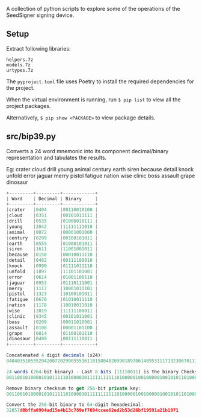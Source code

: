 A collection of python scripts to explore some of the operations of the SeedSigner signing device.

## Setup

Extract following libraries:
```
helpers.7z
models.7z
urtypes.7z
```

The `pyproject.toml` file uses Poetry to install the required dependencies for the project.

When the virtual environment is running, run `$ pip list` to view all the project packages.

Alternatively, `$ pip show <PACKAGE>` to view package details.

## src/bip39.py

Converts a 24 word mnemonic into its component decimal/binary representation and tabulates the results.

Eg: crater cloud drill young animal century earth siren because detail knock unfold error jaguar merry pistol fatigue nation wise clinic boss assault grape dinosaur

```javascript
+---------+---------+------------+
| Word    | Decimal | Binary     |
+---------+---------+------------+
|crater   |0404     |00110010100 |
|cloud    |0351     |00101011111 |
|drill    |0535     |01000010111 |
|young    |2042     |11111111010 |
|animal   |0072     |00001001000 |
|century  |0299     |00100101011 |
|earth    |0555     |01000101011 |
|siren    |1611     |11001001011 |
|because  |0158     |00010011110 |
|detail   |0482     |00111100010 |
|knock    |0990     |01111011110 |
|unfold   |1897     |11101101001 |
|error    |0614     |01001100110 |
|jaguar   |0953     |01110111001 |
|merry    |1117     |10001011101 |
|pistol   |1323     |10100101011 |
|fatigue  |0670     |01010011110 |
|nation   |1178     |10010011010 |
|wise     |2019     |11111100011 |
|clinic   |0345     |00101011001 |
|boss     |0209     |00011010001 |
|assault  |0108     |00001101100 |
|grape    |0814     |01100101110 |
|dinosaur |0499     |00111110011 |
+---------+---------+------------+

Concatenated 4 digit decimals (x24):
040403510535204200720299055516110158048209901897061409531117132306701178201903450209010808140499

24 words (264-bit binary) - Last 8 bits (11110011) is the binary Checksum:
001100101000010101111101000010111111111110100000100100000100101011010001010111100100101100010011110001111000100111101111011101101001010011001100111011100110001011101101001010110101001111010010011010111111000110010101100100011010001000011011000110010111000111110011

Remove binary checksum to get 256-bit private key:
0011001010000101011111010000101111111111101000001001000001001010110100010101111001001011000100111100011110001001111011110111011010010100110011001110111001100010111011010010101101010011110100100110101111110001100101011001000110100010000110110001100101110001

Convert the 256-bit binary to 64-digit hexadecimal:
32857d0bffa0904ad15e4b13c789ef7694ccee62ed2b53d26bf19591a21b1971
```